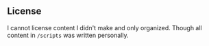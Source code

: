 ## License

I cannot license content I didn't make and only organized. Though all content in `/scripts` was written personally.
